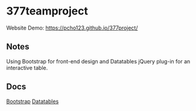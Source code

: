 # 377teamproject
Website Demo: https://pcho123.github.io/377project/

## Notes
Using Bootstrap for front-end design and Datatables jQuery plug-in for an interactive table.

## Docs
[Bootstrap](https://getbootstrap.com/docs/4.1/getting-started/introduction/)
[Datatables](https://datatables.net/manual/styling/bootstrap4)
